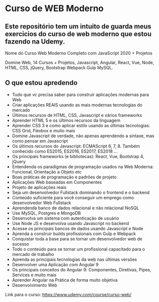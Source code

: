 # Curso de WEB Moderno


## Este repositório tem um intuito de guarda meus exercicios do curso de web moderno que estou fazendo na Udemy.

Nome do Curso Web Moderno Completo com JavaScript 2020 + Projetos

Domine Web, 14 Cursos + Projetos, Javascript, Angular, React, Vue, 
Node, HTML, CSS, jQuery, Bootstrap Webpack Gulp MySQL.



## O que estou apredendo
 - Tudo que vc precisa saber para construir aplicações modernas para Web
 - Criar aplicações REAIS usando as mais modernas tecnologias do mercado
 - Últimos recursos de HTML, CSS, Javascript e vários frameworks
 - Aprender HTML 5 e os últimos recursos da linguagem
 - Aprender CSS 3 e como aplicar estilo usando as últimas tecnologias: CSS Grid, Flexbox e muito mais
 - Domine Javascript de verdade, não apenas aprendendo a sintaxe, mas como pensar em Javascript
 - Os últimos recursos do Javascript: ECMAScript 6, 7, 8. Também conhecido como ES2015, ES2016, ES2017, ES2018 ...
 - Os principais frameworks (e bibliotecas): React, Vue, Bootstrap 4, jQuery
 - Entendenda os paradigmas de programação usados na Web Moderna: Funcional, Orientação a Objeto etc
 - Boas práticas de programação e padrões de projeto
 - Aplicações Web baseadas em Componentes
 - Projeto de aplicações reais
 - Seja um desenvolvedor Fullstack dominando o frontend e o backend
 - Conteúdo suficiente para você conseguir um emprego como desenvolvedor Web Fullstack
 - Aprendenda banco de dados relacional e não relacional NoSQL
 - Use MySQL, Postgres e MongoDB
 - Desenvolva um sistema com autenticação de usuário
 - Use Node JS e desenvolva usando Javascript no backend
 - Acesse os principais bancos de dados usando Javascript e Node
 - Aprenda a construir builds profissionais com Gulp e Webpack
 - Conquistar toda a base para se tornar um desenvolvedor web de sucesso
 - Todo o conteúdo para se tornar um profissional capacitado para o mercado de trabalho
 - Aprenda as principais tecnologias da web nas últimas versões
 - Desenvolver uma Aplicação com Angular 9
 - Os principais conceitos do Angular 9: Componentes, Diretivas, Pipes, Services e muito mais
 - Aprender Angular na Prática de forma muito objetiva
 - Desenvolvimento Web

Link para o curso: https://www.udemy.com/course/curso-web/
